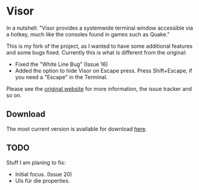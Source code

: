 # Visor

In a nutshell: "Visor provides a systemwide terminal window accessible via a hotkey, much like the consoles found in games such as Quake."

This is my fork of the project, as I wanted to have some additional features and some bugs fixed.  Currently this is what is different from the original:

* Fixed the "White Line Bug" (Issue 16)
* Added the option to hide Visor on Escape press.
  Press Shift+Escape, if you need a "Escape" in the Terminal.

Please see the [original website](http://code.google.com/p/blacktree-visor/) for more information, the issue tracker and so on.


## Download

The most current version is available for download [here](http://pixelshed.net/visor-builds/).


## TODO

Stuff I am planing to fix:

* Initial focus. (Issue 20)
* UIs für die properties.
